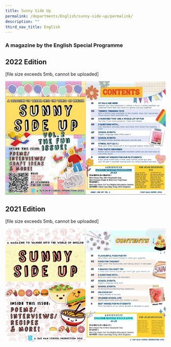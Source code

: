 ```yaml
---
title: Sunny Side Up
permalink: /departments/English/sunny-side-up/permalink/
description: ""
third_nav_title: English
---
```

### A magazine by the English Special Programme

2022 Edition
------------

[file size exceeds 5mb, cannot be uploaded]

![](/images/img002.jpeg)

2021 Edition
------------

[file size exceeds 5mb, cannot be uploaded]

![](/images/img001.jpeg)